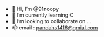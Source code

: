 - 👋 Hi, I’m @91noopy
- 🌱 I’m currently learning C
- 💞️ I’m looking to collaborate on ...
- 📫 email : pandahs1416@gmial.com

<!---
91noopy/91noopy is a ✨ special ✨ repository because its `README.md` (this file) appears on your GitHub profile.
You can click the Preview link to take a look at your changes.
--->
